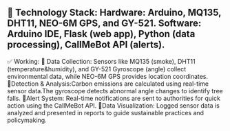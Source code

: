 🔧 Technology Stack:
Hardware: Arduino, MQ135, DHT11, NEO-6M GPS, and GY-521.
Software: Arduino IDE, Flask (web app), Python (data processing), CallMeBot API (alerts).
------------------------------------------------------------------------------------------
✅ Working:
💠 Data Collection: Sensors like MQ135 (smoke), DHT11 (temperature&humidity), and GY-521 Gyroscope (angle) collect environmental data, 
    while NEO-6M GPS provides location coordinates.
💠Detection & Analysis:Carbon emissions are calculated using real-time sensor data.The gyroscope detects abnormal angle changes to identify tree falls.
💠Alert System: Real-time notifications are sent to authorities for quick action using the CallMeBot API.
💠Data Visualization: Logged sensor data is analyzed and presented in reports to guide sustainable practices and policymaking.
